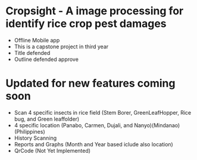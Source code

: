 # Cropsight - A image processing for identify rice crop pest damages
- Offline Mobile app
- This is a capstone project in third year
- Title defended 
- Outline defended approve

# Updated for new features coming soon
- Scan 4 specific insects in rice field (Stem Borer, GreenLeafHopper, Rice bug, and Green leaffolder)
- 4 specific location (Panabo, Carmen, Dujali, and Nanyo)(Mindanao)(Philippines)
- History Scanning
- Reports and Graphs (Month and Year based iclude also location)
- QrCode (Not Yet Implemented)


